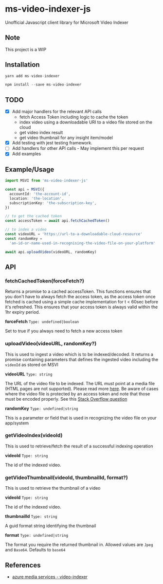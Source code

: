 # ms-video-indexer-js

Unofficial Javascript client library for Microsoft Video Indexer

## Note

This project is a WIP

## Installation

```ts
yarn add ms-video-indexer

npm install --save ms-video-indexer
```

## TODO

- [x] Add major handlers for the relevant API calls
  - fetch Access Token including logic to cache the token
  - index video using a downloadable URI to a video file stored on the cloud
  - get video index result
  - get video thumbnail for any insight item/model
- [x] Add testing with jest testing framework.
- [ ] Add handlers for other API calls - May implement this per request
- [x] Add examples

## Example/Usage

```ts
import MSVI from 'ms-video-indexer-js'

const api = MSVI({
  accountId: 'the-account-id',
  location: 'the-location',
  subscriptionKey: 'the-subscription-key',
})

// to get the cached token
const accessToken = await api.fetchCachedToken()

// to index a video
const videoURL = 'https://url-to-a-downloadable-cloud-resource'
const randomKey =
  'an-id-or-name-used-in-recognising-the-video-file-on-your-platform'

await api.uploadVideo(videoURL, randomKey)
```

## API

### fetchCachedToken(forceFetch?)

Returns a promise to a cached accessToken. This functions ensures that you don't have to always fetch the access token, as the access token once fetched is cached using a simple cache implementation for t < 60sec before it's refreshed. This ensures that your access token is always valid within the 1hr expiry period.

**forceFetch**
`Type: undefined|boolean`

Set to true if you always need to fetch a new access token

### uploadVideo(videoURL, randomKey?)

This is used to ingest a video which is to be indexed/decoded. It returns a promise containing parameters that defines the ingested video including the `videoId` as stored on MSVI

**videoURL**
`Type: string`

The URL of the video file to be indexed. The URL must point at a media file (HTML pages are not supported). Please read more [here](https://docs.microsoft.com/en-us/azure/media-services/video-indexer/upload-index-videos#videourl). Be aware of cases where the video file is protected by an access token and note that those must be encoded properly. See this [Stack Overflow question](https://stackoverflow.com/questions/66098966/issue-with-using-a-video-file-on-google-cloud-storage-as-input-to-microsoft-vide/66116340#66116340)

**randomKey**
`Type: undefined|string`

This is a parameter or field that is used in recognizing the video file on your app/system

### getVideoIndex(videoId)

This is used to retrieve/fetch the result of a successful indexing operation

**videoId**
`Type: string`

The id of the indexed video.

### getVideoThumbnail(videoId, thumbnailId, format?)

This is used to retrieve the thumbnail of a video

**videoId**
`Type: string`

The id of the indexed video.

**thumbnailId**
`Type: string`

A guid format string identifying the thumbnail

**format**
`Type: undefined|string`

The format you require the returned thumbnail in. Allowed values are `Jpeg` and `Base64`. Defaults to `base64`

## References

- [azure media services - video-indexer](https://docs.microsoft.com/en-us/azure/media-services/video-indexer/)
